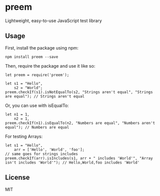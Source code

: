 # preem

Lightweight, easy-to-use JavaScript test library

## Usage

First, install the package using npm:

    npm install preem --save

Then, require the package and use it like so:

    let preem = require('preem');

    let s1 = "Hello",
        s2 = "World";
    preem.checkIf(s1).isNotEqualTo(s2, "Strings aren't equal", "Strings are equal"); // Strings aren't equal
    
Or, you can use with isEqualTo:

    let n1 = 1,
        n2 = 1,
    preem.checkIf(n1).isEqualTo(n2, "Numbers are equal", "Numbers aren't equal"); // Numbers are equal
    
For testing Arrays:

    let s1 = "Hello",
        arr = ['Hello', 'World', 'foo'];
    // same goes for strings includes
    preem.checkIf(arr).isIncludes(s1, arr + " includes 'World'", "Array isn't includes 'World'"); // Hello,World,foo includes 'World' 

## License

MIT
